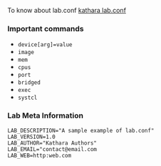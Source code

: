 
To know about lab.conf [kathara lab.conf](kathara.org/man-pages/kathara-lab.conf.5.html)

### Important commands
- `device[arg]=value`
- `image`
- `mem`
- `cpus`
- `port`
- `bridged`
- `exec`
- `systcl`

### Lab Meta Information
```
LAB_DESCRIPTION="A sample example of lab.conf"
LAB_VERSION=1.0
LAB_AUTHOR="Kathara Authors"
LAB_EMAIL="contact@email.com
LAB_WEB=http:web.com
```


